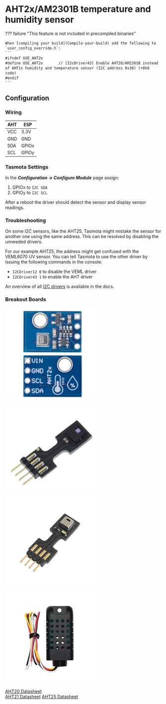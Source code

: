 # AHT2x/AM2301B temperature and humidity sensor

??? failure "This feature is not included in precompiled binaries"  

    When [compiling your build](Compile-your-build) add the following to `user_config_override.h`:
    ```
    #ifndef USE_AHT2x
    #define USE_AHT2x       // [I2cDriver43] Enable AHT20/AM2301B instead of AHT1x humidity and temperature sensor (I2C address 0x38) (+0k8 code)
    #endif
    ```

## Configuration

### Wiring
| AHT   | ESP |
|---|---|
|VCC   |3.3V
|GND   |GND   
|SDA   | GPIOx
|SCL   | GPIOy


### Tasmota Settings 
In the **_Configuration -> Configure Module_** page assign:

1. GPIOx to `I2C SDA`
2. GPIOy to `I2C SCL`

After a reboot the driver should detect the sensor and display sensor readings.

### Troubleshooting
On some I2C sensors, like the AHT25, Tasmota might mistake the sensor for another one using the same address.
This can be resolved by disabling the unneeded drivers.

For our example AHT25, the address might get confused with the VEML6070 UV sensor. You can tell Tasmota to use the other driver by issuing the following commands in the console:

- `I2CDriver12 0` to disable the VEML driver
- `I2CDriver43 1` to enable the AHT driver

An overview of all [I2C drivers](https://tasmota.github.io/docs/I2CDEVICES/#supported-i2c-devices) is available in the docs.

### Breakout Boards

![AHT20](_media/peripherals/AHT20.jpg)![AHT21](_media/peripherals/AHT21.jpg)![AHT25](_media/peripherals/AHT25.jpg)![AM2301B](_media/peripherals/AM2301B.jpg)

[AHT20 Datasheet](http://www.aosong.com/userfiles/files/media/Data%20Sheet%20AHT20.pdf)    
[AHT21 Datasheet](http://www.aosong.com/userfiles/files/media/Data%20Sheet%20AHT21.pdf)
[AHT25 Datasheet](http://www.aosong.com/userfiles/files/media/Data%20Sheet%20AHT25%20A2.pdf)

